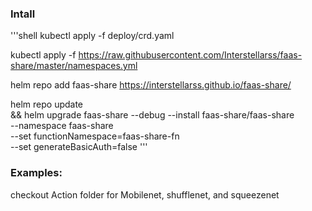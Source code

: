 
### Intall

'''shell
kubectl apply -f deploy/crd.yaml 

kubectl apply -f https://raw.githubusercontent.com/Interstellarss/faas-share/master/namespaces.yml

helm repo add faas-share  https://interstellarss.github.io/faas-share/

helm repo update \
 && helm upgrade faas-share --debug --install faas-share/faas-share \
    --namespace faas-share  \
    --set functionNamespace=faas-share-fn \
    --set generateBasicAuth=false
'''

### Examples:

checkout Action folder for Mobilenet, shufflenet, and squeezenet